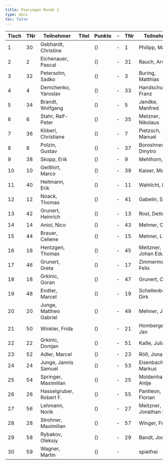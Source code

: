 ```yaml
---
title: Paarungen Runde 1
type: docs
toc: false
---
```


| Tisch | TNr | Teilnehmer              | Titel | Punkte | - | TNr | Teilnehmer             | Titel | Punkte | Ergebnis |
|-------|-----|--------------------------|-------|--------|---|-----|------------------------|-------|--------|----------|
| 1     | 30  | Gebhardt, Christine      |       | ()     | - | 1   | Philipp, Mathias       |       | ()     | 0 - 1    |
| 2     | 2   | Eichenauer, Pascal       |       | ()     | - | 31  | Rauch, Arwid           |       | ()     | 1 - 0    |
| 3     | 32  | Petersohn, Sadko         |       | ()     | - | 3   | Buring, Matthias       |       | ()     | 0 - 1    |
| 4     | 4   | Demchenko, Yaroslav      |       | ()     | - | 33  | Handschuh, Franz       |       | ()     | 1 - 0    |
| 5     | 34  | Brandt, Wolfgang         |       | ()     | - | 5   | Jandke, Manfred        |       | ()     | 0 - 1    |
| 6     | 6   | Stahr, Ralf-Peter        |       | ()     | - | 35  | Metzner, Nikolaus      |       | ()     | 1 - 0    |
| 7     | 36  | Köberl, Christiane       |       | ()     | - | 7   | Pietzsch, Manuel       |       | ()     | 0 - 1    |
| 8     | 8   | Polzin, Gustav           |       | ()     | - | 37  | Boroshnev, Dmytro      |       | ()     | ½ - ½    |
| 9     | 38  | Skopp, Erik              |       | ()     | - | 9   | Mehlhorn, Uwe          |       | ()     | 0 - 1    |
| 10    | 10  | Geißhirt, Marco          |       | ()     | - | 39  | Kaiser, Markus         |       | ()     | 1 - 0    |
| 11    | 40  | Heitmann, Erik           |       | ()     | - | 11  | Wahlicht, Mike         |       | ()     | 0 - 1    |
| 12    | 12  | Noack, Thomas            |       | ()     | - | 41  | Gabelin, Simon         |       | ()     | 1 - 0    |
| 13    | 42  | Grunert, Heinrich        |       | ()     | - | 13  | Rost, Detlef           |       | ()     | 0 - 1    |
| 14    | 14  | Aniol, Nico              |       | ()     | - | 43  | Mehner, Clara          |       | ()     | 1 - 0    |
| 15    | 44  | Brauer, Celiene          |       | ()     | - | 15  | Mehner, Lorenz         |       | ()     | 0 - 1    |
| 16    | 16  | Hentzgen, Thomas         |       | ()     | - | 45  | Meitzner, Johan Eduard |       | ()     | 0 - 1    |
| 17    | 46  | Grunert, Greta           |       | ()     | - | 17  | Zimmermann, Felix      |       | ()     | 0 - 1    |
| 18    | 18  | Grkinic, Goran           |       | ()     | - | 47  | Grunert, Olga          |       | ()     | 1 - 0    |
| 19    | 48  | Endter, Marcel           |       | ()     | - | 19  | Schellenberger, Dirk   |       | ()     | ½ - ½    |
| 20    | 20  | Junge, Mattheo Gabriel   |       | ()     | - | 49  | Mehner, Joerg          |       | ()     | 1 - 0    |
| 21    | 50  | Winkler, Frida           |       | ()     | - | 21  | Homberger, Jan         |       | ()     | 0 - 1    |
| 22    | 22  | Grkinic, Domjan          |       | ()     | - | 51  | Kaße, Julian           |       | ()     | 1 - 0    |
| 23    | 52  | Adler, Marcel            |       | ()     | - | 23  | Röß, Jonas             |       | ()     | 0 - 1    |
| 24    | 24  | Junge, Jannis Samuel     |       | ()     | - | 53  | Eisenbach, Markus      |       | ()     | 0 - 1    |
| 25    | 54  | Springer, Maximilian     |       | ()     | - | 25  | Moldenhauer, Antje     |       | ()     | ½ - ½    |
| 26    | 26  | Hasselgruber, Robert F.  |       | ()     | - | 55  | Pantleon, Florian      |       | ()     | 1 - 0    |
| 27    | 56  | Lehmann, Norik           |       | ()     | - | 27  | Meitzner, Jonathan F.  |       | ()     | 0 - 1    |
| 28    | 28  | Strohner, Maximilian     |       | ()     | - | 57  | Winger, Frank          |       | ()     | 1 - 0    |
| 29    | 58  | Rybakov, Oleksiy         |       | ()     | - | 29  | Bandt, Jochen          |       | ()     | ½ - ½    |
| 30    | 59  | Wagner, Martin           |       | ()     | - |     | spielfrei              |       | ()     | +        |